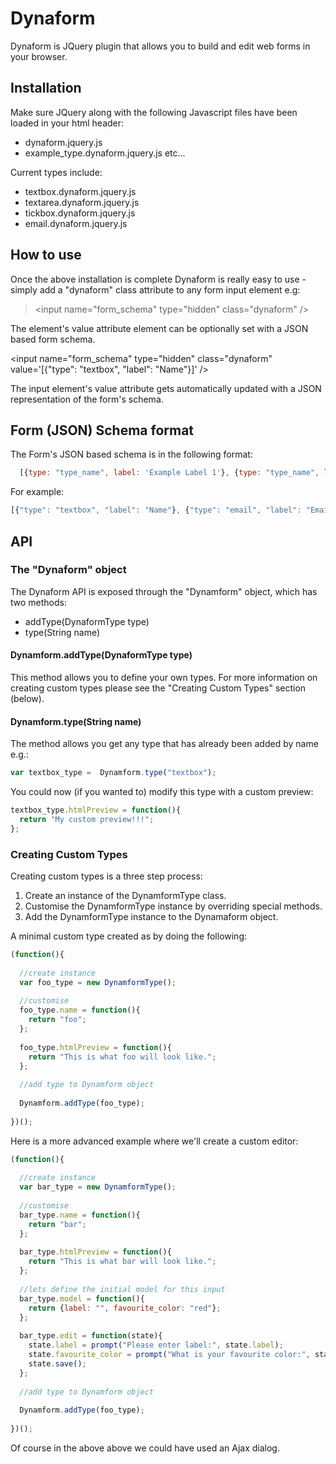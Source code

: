# Dynaform

Dynaform is JQuery plugin that allows you to build and edit web forms in your browser.

## Installation

Make sure JQuery along with the following Javascript files have been loaded in your html header:

* dynaform.jquery.js
* example_type.dynaform.jquery.js etc...

Current types include:

* textbox.dynaform.jquery.js
* textarea.dynaform.jquery.js
* tickbox.dynaform.jquery.js
* email.dynaform.jquery.js

## How to use

Once the above installation is complete Dynaform is really easy to use - simply add a "dynaform" class attribute to any form input element e.g:

> &lt;input name="form_schema" type="hidden" class="dynaform" /&gt;

The element's value attribute element can be optionally set with a JSON based form schema.

&lt;input name="form_schema" type="hidden" class="dynaform" value='[{"type": "textbox", "label": "Name"}]' /&gt;

The input element's value attribute gets automatically updated with a JSON representation of the form's schema.

## Form (JSON) Schema format

The Form's JSON based schema is in the following format:

```javascript
  [{type: "type_name", label: 'Example Label 1'}, {type: "type_name", label: 'Example Label 1'}, ...] 
```

For example:

```javascript
[{"type": "textbox", "label": "Name"}, {"type": "email", "label": "Email"}, {"type": "textarea", "label": "Address"}]
```

## API

### The "Dynaform" object

The Dynaform API is exposed through the "Dynamform" object, which has two methods:

* addType(DynaformType type)
* type(String name)

#### Dynamform.addType(DynaformType type)

This method allows you to define your own types. For more information on creating custom types please see the "Creating Custom Types" section (below).

#### Dynamform.type(String name)

The method allows you get any type that has already been added by name e.g.:

```javascript
var textbox_type =  Dynamform.type("textbox");
```

You could now (if you wanted to) modify this type with a custom preview:

```javascript
textbox_type.htmlPreview = function(){ 
  return "My custom preview!!!";
};
```

### Creating Custom Types

Creating custom types is a three step process:

1. Create an instance of the DynamformType class.
2. Customise the DynamformType instance by overriding special methods.
3. Add the DynamformType instance to the Dynamaform object.

A minimal custom type created as by doing the following:

```javascript
(function(){
  
  //create instance
  var foo_type = new DynamformType();
  
  //customise
  foo_type.name = function(){ 
    return "foo";
  };
  
  foo_type.htmlPreview = function(){ 
    return "This is what foo will look like.";
  };
  
  //add type to Dynamform object
  
  Dynamform.addType(foo_type);
  
})();
```

Here is a more advanced example where we'll create a custom editor:

```javascript
(function(){
  
  //create instance
  var bar_type = new DynamformType();
  
  //customise
  bar_type.name = function(){ 
    return "bar";
  };
  
  bar_type.htmlPreview = function(){ 
    return "This is what bar will look like.";
  };
  
  //lets define the initial model for this input
  bar_type.model = function(){ 
    return {label: "", favourite_color: "red"};
  };
  
  bar_type.edit = function(state){
    state.label = prompt("Please enter label:", state.label);
    state.favourite_color = prompt("What is your favourite color:", state.favourite_color);
    state.save();
  };
  
  //add type to Dynamform object
  
  Dynamform.addType(foo_type);
  
})();
```

Of course in the above above we could have used an Ajax dialog.
